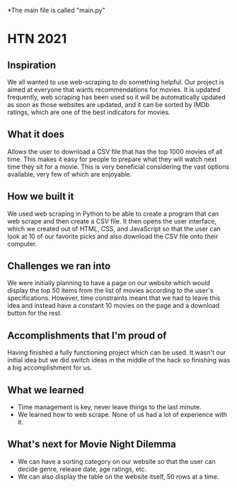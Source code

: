 *The main file is called "main.py"

# HTN 2021
## Inspiration
We all wanted to use web-scraping to do something helpful. Our project is aimed at everyone that wants recommendations for movies. It is updated frequently, web scraping has been used so it will be automatically updated as soon as those websites are updated, and it can be sorted by IMDb ratings, which are one of the best indicators for movies.

## What it does
Allows the user to download a CSV file that has the top 1000 movies of all time. This makes it easy for people to prepare what they will watch next time they sit for a movie. This is very beneficial considering the vast options available, very few of which are enjoyable.

## How we built it
We used web scraping in Python to be able to create a program that can web scrape and then create a CSV file. It then opens the user interface, which we created out of HTML, CSS, and JavaScript so that the user can look at 10 of our favorite picks and also download the CSV file onto their computer.

## Challenges we ran into
We were initially planning to have a page on our website which would display the top 50 items from the list of movies according to the user's specifications. However, time constraints meant that we had to leave this idea and instead have a constant 10 movies on the page and a download button for the rest.

## Accomplishments that I'm proud of
Having finished a fully functioning project which can be used. It wasn't our initial idea but we did switch ideas in the middle of the hack so finishing was a big accomplishment for us.

## What we learned
- Time management is key, never leave things to the last minute.
- We learned how to web scrape. None of us had a lot of experience with it.

## What's next for Movie Night Dilemma
- We can have a sorting category on our website so that the user can decide genre, release date, age ratings, etc.
- We can also display the table on the website itself, 50 rows at a time.
